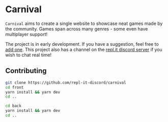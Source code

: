 # Carnival

`Carnival` aims to create a single website to showcase neat games made by the community. Games span across many genres - some even have multiplayer support!

The project is in early development. If you have a suggestion, feel free to [add one](https://github.com/repl-it-discord/carnival/issues/2). This project also has a channel on the [repl.it discord server](https://repl.it/discord) if you wish to chat real time!

## Contributing

```bash
git clone https://github.com/repl-it-discord/carnival
cd front
yarn install && yarn dev
cd ..

cd back
yarn install && yarn dev
cd ..
```
